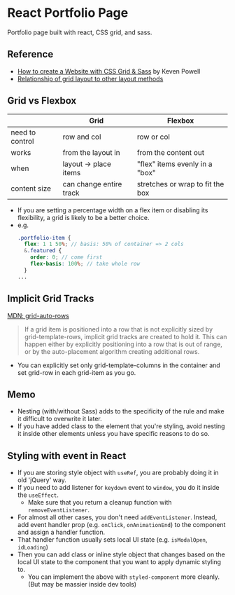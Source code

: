 # React Portfolio Page

Portfolio page built with react, CSS grid, and sass.

## Reference

- [How to create a Website with CSS Grid & Sass](https://youtu.be/dRuMoGNcJfw) by Keven Powell
- [Relationship of grid layout to other layout methods](https://developer.mozilla.org/en-US/docs/Web/CSS/CSS_Grid_Layout/Relationship_of_Grid_Layout)

## Grid vs Flexbox

|                 | Grid                    | Flexbox                          |
| --------------- | ----------------------- | -------------------------------- |
| need to control | row and col             | row or col                       |
| works           | from the layout in      | from the content out             |
| when            | layout -> place items   | "flex" items evenly in a "box"   |
| content size    | can change entire track | stretches or wrap to fit the box |

- If you are setting a percentage width on a flex item or disabling its flexibility, a grid is likely to be a better choice.
- e.g.
  ```scss
  .portfolio-item {
    flex: 1 1 50%; // basis: 50% of container => 2 cols
    &.featured {
      order: 0; // come first
      flex-basis: 100%; // take whole row
    }
  ...
  ```

## Implicit Grid Tracks

[MDN: grid-auto-rows](https://developer.mozilla.org/en-US/docs/Web/CSS/grid-auto-rows)

> If a grid item is positioned into a row that is not explicitly sized by grid-template-rows, implicit grid tracks are created to hold it. This can happen either by explicitly positioning into a row that is out of range, or by the auto-placement algorithm creating additional rows.

- You can explicitly set only grid-template-columns in the container and set grid-row in each grid-item as you go.

## Memo

- Nesting (with/without Sass) adds to the specificity of the rule and make it difficult to
  overwrite it later.
- If you have added class to the element that you're styling, avoid nesting it inside other elements unless you have specific reasons to do so.

## Styling with event in React

- If you are storing style object with `useRef`, you are probably doing it in old 'jQuery' way.
- If you need to add listener for `keydown` event to `window`, you do it inside the `useEffect`.
  - Make sure that you return a cleanup function with `removeEventListener`.
- For almost all other cases, you don't need `addEventListener`. Instead, add event handler prop (e.g. `onClick`, `onAnimationEnd`) to the component and assign a handler function.
- That handler function usually sets local UI state (e.g. `isModalOpen`, `idLoading`)
- Then you can add class or inline style object that changes based on the local UI state to the component that you want to apply dynamic styling to.
  - You can implement the above with `styled-component` more cleanly. (But may be massier inside dev tools)
